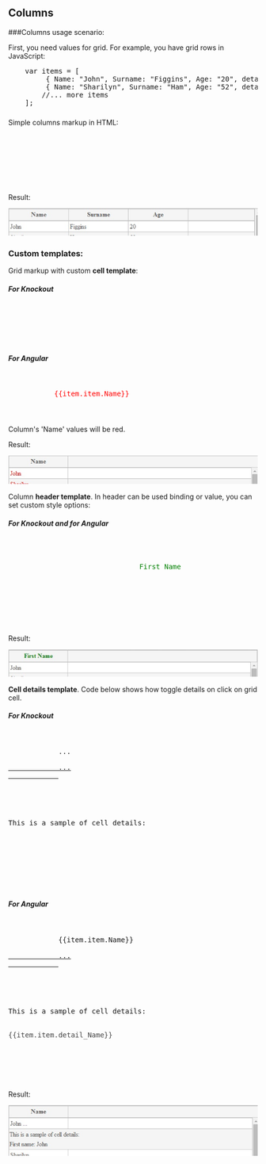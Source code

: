 ﻿## Columns

###Columns usage scenario:

First, you need  values for grid. For example, you have grid rows in JavaScript:

<!--Start the highlighter-->
<pre class="brush: js">
    var items = [
         { Name: "John", Surname: "Figgins", Age: "20", detail_Name: "First name:  John"},
         { Name: "Sharilyn", Surname: "Ham", Age: "52", detail_Name: "First name: Sharilyn"}
        //... more items
    ];
</pre>
#####
Simple columns markup in HTML:

<pre class="brush: html">
    <column data-g-member="Name">  
    </column>
    <column data-g-member="Surame">  
    </column>
    <column data-g-member="Age">  
    </column>
</pre>
#####

Result:

![Simple columns markup](../Content/images/imagesForDocs/columnGeneral.jpg)

### Custom templates:

Grid markup with custom **cell template**:

##### For Knockout
<pre class="brush: html">
    <column data-g-member="Name">
        <cell>
            <span style="color: red;" data-bind="text: item.Name"></span>               
        </cell>
    </column>
</pre>
##### For Angular
<pre class="brush: html">
    <column data-g-member="Name">
        <cell>
           <span style="color: red;">{{item.item.Name}}</span>             
        </cell>
    </column>
</pre>
#####
Column's 'Name' values will be red. 

Result:

![Cell template columns markup](../Content/images/imagesForDocs/columnCellTemplate.jpg)

Column **header template**. In header can be used binding or value, you can set custom style options:

##### For Knockout and for Angular
<pre class="brush: html">
    <column data-g-member="Name">
       <header>
            <span style="color: green;"> First Name</span>
        </header>
    </column>
</pre>
#####
Result:

![Header template columns markup](../Content/images/imagesForDocs/columnHeaderTemplate.jpg)

**Cell details template**. Code below shows how toggle details on click on grid cell.

##### For Knockout
<pre class="brush: html">
    <column data-g-member="Name">
        <cell>
            <span style="display: inline-block;" data-bind="text: item.Name">...</span>
            <a href data-bind="click:function(){toggleDetailsForCell(0);}, clickBubble:false">
			...
			</a>
        </cell>
        <celldetail>
            <div>
                <div>This is a sample of cell details: </div>
				<!--You can bind value from javascript items array. 
				detail_Name - is the property of item in items array.-->
                <div style="color: #444;" data-bind="text: item.detail_Name"></div>
            </div>
        </celldetail>
    </column>
</pre>
##### For Angular
<pre class="brush: html">
    <column data-g-member="Name">
        <cell>
			<span>{{item.item.Name}}</span>
			<a href ng-click="item.toggleDetailsForCell(0,item,items);$event.stopPropagation();">
			...
			</a> 
		</cell>
		<celldetail>
			<div>
				<div>This is a sample of cell details: </div>
				<div style="color: #444;">{{item.item.detail_Name}}</div>
			</div>
		</celldetail>
    </column>
</pre>
#####
Result:

![Cell template details columns markup](../Content/images/imagesForDocs/columnCellDetailsTemplate.jpg)

<script type="text/javascript">
    SyntaxHighlighter.highlight();
</script>
